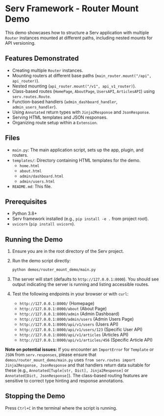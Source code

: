 # Serv Framework - Router Mount Demo

This demo showcases how to structure a Serv application with multiple `Router` instances mounted at different paths, including nested mounts for API versioning.

## Features Demonstrated

*   Creating multiple `Router` instances.
*   Mounting routers at different base paths (`main_router.mount("/api", api_router)`).
*   Nested mounting (`api_router.mount("/v1", api_v1_router)`).
*   Class-based routes (`HomePage`, `AboutPage`, `UsersAPI`, `ArticlesAPI`) using `serv.routes.Route`.
*   Function-based handlers (`admin_dashboard_handler`, `admin_users_handler`).
*   Using `Annotated` return types with `Jinja2Response` and `JsonResponse`.
*   Serving HTML templates and JSON responses.
*   Organizing route setup within a `Extension`.

## Files

*   `main.py`: The main application script, sets up the app, plugin, and routers.
*   `templates/`: Directory containing HTML templates for the demo.
    *   `home.html`
    *   `about.html`
    *   `admin/dashboard.html`
    *   `admin/users.html`
*   `README.md`: This file.

## Prerequisites

*   Python 3.8+
*   Serv framework installed (e.g., `pip install -e .` from project root).
*   `uvicorn` (`pip install uvicorn`).

## Running the Demo

1.  Ensure you are in the root directory of the Serv project.
2.  Run the demo script directly:
    ```bash
    python demos/router_mount_demo/main.py
    ```
3.  The server will start (defaults to `http://127.0.0.1:8000`). You should see output indicating the server is running and listing accessible routes.

4.  Test the following endpoints in your browser or with `curl`:
    *   `http://127.0.0.1:8000/` (Homepage)
    *   `http://127.0.0.1:8000/about` (About Page)
    *   `http://127.0.0.1:8000/admin` (Admin Dashboard)
    *   `http://127.0.0.1:8000/admin/users` (Admin Users Page)
    *   `http://127.0.0.1:8000/api/v1/users` (Users API)
    *   `http://127.0.0.1:8000/api/v1/users/123` (Specific User API)
    *   `http://127.0.0.1:8000/api/v1/articles` (Articles API)
    *   `http://127.0.0.1:8000/api/v1/articles/456` (Specific Article API)

**Note on potential issues:** If you encounter an `ImportError` for `Template` or `JSON` from `serv.responses`, please ensure that `demos/router_mount_demo/main.py` uses `from serv.routes import Jinja2Response, JsonResponse` and that handlers return data suitable for these (e.g., `Annotated[Tuple[str, Dict], Jinja2Response]` or `Annotated[Dict, JsonResponse]`). The class-based routing features are sensitive to correct type hinting and response annotations.

## Stopping the Demo

Press `Ctrl+C` in the terminal where the script is running. 